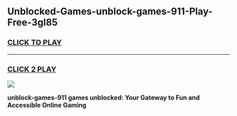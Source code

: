 
## Unblocked-Games-unblock-games-911-Play-Free-3gl85
<h3>
<a href="https://premium76.site?title=unblock-games-911&ref=19M">CLICK TO PLAY</a></h3>
<hr>

<h3>
<a href="https://premium76.site?title=unblock-games-911&ref=19M">CLICK 2 PLAY</a>
  
</h3>

<a href="https://premium76.site?title=unblock-games-911&ref=19M"><img src="https://clearcache.store/games.png"></a>


**unblock-games-911 games unblocked: Your Gateway to Fun and Accessible Online Gaming**
